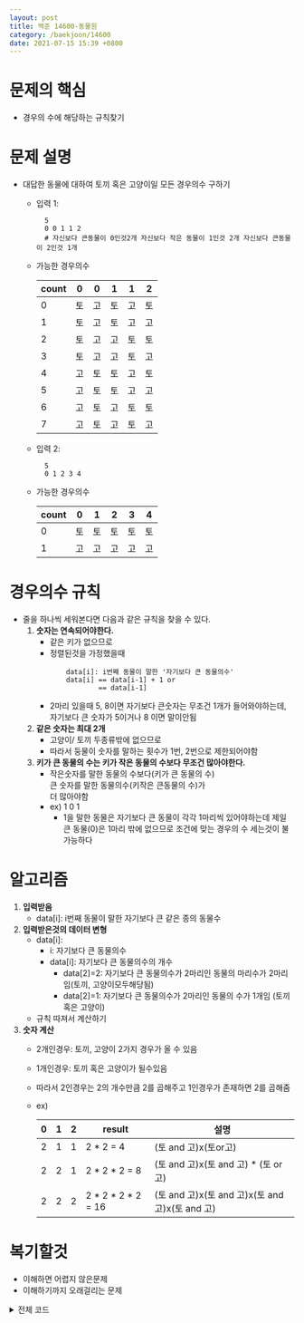```yaml
---
layout: post
title: 백준 14600-동물원
category: /baekjoon/14600
date: 2021-07-15 15:39 +0800
---
```


# **문제의 핵심**
- 경우의 수에 해당하는 규칙찾기

# **문제 설명**
- 대답한 동물에 대하여 토끼 혹은 고양이일 모든 경우의수 구하기
    - 입력 1:

            5
            0 0 1 1 2 
            # 자신보다 큰동물이 0인것2개 자신보다 작은 동물이 1인것 2개 자신보다 큰동물이 2인것 1개
    - 가능한 경우의수

        |count|0|0|1|1|2|
        |-|-|-|-|-|-|
        |0|토|고|토|고|토|
        |1|토|고|토|고|고|
        |2|토|고|고|토|토|
        |3|토|고|고|토|고|
        |4|고|토|토|고|토|
        |5|고|토|토|고|고|
        |6|고|토|고|토|토|
        |7|고|토|고|토|고|


    - 입력 2:

            5
            0 1 2 3 4
    - 가능한 경우의수


        |count|0|1|2|3|4|
        |-|-|-|-|-|-|
        |0|토|토|토|토|토|
        |1|고|고|고|고|고|
        

# **경우의수 규칙**
- 줄을 하나씩 세워본다면 다음과 같은 규칙을 찾을 수 있다.
    1. **숫자는 연속되어야한다.**
        - 같은 키가 없으므로
        - 정렬된것을 가정했을때
            ```
                data[i]: i번째 동물이 말한 '자기보다 큰 동물의수'
                data[i] == data[i-1] + 1 or
                        == data[i-1]
            ```
        - 2마리 있을때 5, 8이면 자기보다 큰숫자는 무조건 1개가 들어와야하는데,\
        자기보다 큰 숫자가 5이거나 8 이면 말이안됨
    2. **같은 숫자는 최대 2개** 
        - 고양이/ 토끼 두종류밖에 없으므로
        - 따라서 둥물이 숫자를 말하는 횟수가 1번, 2번으로 제한되어야함
    3. **키가 큰 동물의 수는 키가 작은 동물의 수보다 무조건 많아야한다.**
        - 작은숫자를 말한 동물의 수보다(키가 큰 동물의 수)\
          큰 숫자를 말한 동물의수(키작은 큰동물의 수)가\
          더 많아야함
        - ex) 1 0 1
            - 1을 말한 동물은 자기보다 큰 동물이 각각 1마리씩 있어야하는데 제일 큰 동물(0)은 1마리 밖에 없으므로 조건에 맞는 경우의 수 세는것이 불가능하다

# **알고리즘**
1. **입력받음** 
    - data[i]: i번째 동물이 말한 자기보다 큰 같은 종의 동물수
2. **입력받은것의 데이터 변형**
    - data[i]: 
        - i: 자기보다 큰 동물의수
        - data[i]: 자기보다 큰 동물의수의 개수 
            - data[2]=2: 자기보다 큰 동물의수가 2마리인 동물의 마리수가 2마리임(토끼, 고양이모두해당됨)
            - data[2]=1: 자기보다 큰 동물의수가 2마리인 동물의 수가 1개임 (토끼 혹은 고양이)
    - 규칙 따져서 계산하기
3. **숫자 계산**
    - 2개인경우: 토끼, 고양이 2가지 경우가 올 수 있음
    - 1개인경우: 토끼 혹은 고양이가 될수있음
    - 따라서 2인경우는 2의 개수만큼 2를 곱해주고 1인경우가 존재하면 2를 곱해줌
    - ex) 


        |0|1|2|result|설명|
        |-|-|-|-|-|
        |2|1|1|2 * 2 = 4|(토 and 고)x(토or고)|
        |2|2|1|2 * 2 * 2 = 8|(토 and 고)x(토 and 고) * (토 or 고)|
        |2|2|2|2 * 2 * 2 * 2 = 16|(토 and 고)x(토 and 고)x(토 and 고)x(토 and 고)|


# **복기할것**
- 이해하면 어렵지 않은문제
- 이해하기까지 오래걸리는 문제


<details>
<summary>전체 코드</summary>
<div markdown="1">

# **전체 코드**
```python
import sys
input = sys.stdin.readline
def main():
    N = int(input().rstrip())
    tall_info = sorted(list(map(int, input().rstrip().split(" "))))
    data = [0] * N
    prev_idx = -1
    for idx, value in enumerate(tall_info):
        if idx == 0 and value > 0:
            return 0
        if prev_idx != -1 and abs(tall_info[prev_idx]-tall_info[idx]) > 1:
            return 0
        data[value] += 1
        if data[value] > 2:
            return 0
        prev_idx = idx
    prev_value = -1
    count_two, count_one = 0, 0 

    for value in data:
        if value == 0:
            break
        if prev_value != -1 and value > prev_value:
            return 0
        if value == 2:
            count_two += 1
        if value == 1:
            count_one += 1
        prev_value = value
    multiple = 1 if count_one == 0 else 2
    return 2**count_two * multiple

if __name__ == "__main__":
    print(main())
```

</div>
</details>


        
